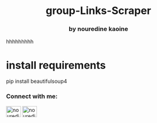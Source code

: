 <h1 align="center">group-Links-Scraper</h1>
<h3 align="center">by nouredine kaoine</h3>
    hhhhhhhhh   
<h1> install requirements </h1>
<p align="left"> 

pip install beautifulsoup4
  



</p>
<h3 align="left">Connect with me:</h3>
<p align="left">
<a href="https://instagram.com/nouredinekn" target="blank"><img align="center" src="https://raw.githubusercontent.com/rahuldkjain/github-profile-readme-generator/master/src/images/icons/Social/instagram.svg" alt="nouredinekn" height="30" width="40" /></a>
 <a href="https://t.me/n2k4n" target="blank"><img align="center" src="https://upload.wikimedia.org/wikipedia/commons/8/83/Telegram_2019_Logo.svg" alt="nouredinekn" height="30" width="40" /></a>
</p>
